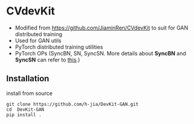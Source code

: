 # CVdevKit

- Modified from https://github.com/JiaminRen/CVdevKit to suit for GAN distributed training
- Used for GAN utils
- PyTorch distributed training utilities
- PyTorch OPs (SyncBN, SN, SyncSN. More details about **SyncBN** and **SyncSN** can refer to [this](http://htmlpreview.github.io/?https://github.com/JiaminRen/SyncSN/blob/master/syncBNsyncSN.html).)


## Installation
 install from source
```
git clone https://github.com/h-jia/DevKit-GAN.git
cd  DevKit-GAN
pip install .
```
